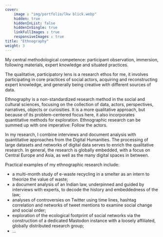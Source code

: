 ```yaml
---
cover:
    image : "img/portfolio/lkw blick.webp"
    hidden: true
    hiddenInList: false
    hiddenInSingle: true
    linkFullImages : true
    responsiveImages : true
title: "Ethnography"
weight: 3
---
```


My central methodological competence: participant observation, immersion, following materials, expert knowledge and situated practices.
<!--more-->
The qualitative, participatory lens is a research ethos for me, it involves participating in core practices of social actors, acquiring and reconstructing expert knowledge, and generally being creative with different sources of data.

Ethnography is a non-standardized research method in the social and cultural sciences, focusing on the collection of data, actors, perspectives, narratives, objects or curiosities. It is a more qualitative approach, but because of its problem-centered focus here, it also incorporates quantitative methods for exploration. Ethnographic research can be summed up with one imperative: Follow the actors. 

In my research, I combine interviews and document analysis with quantitative approaches from the Digital Humanities. The processing of large datasets and networks of digital data serves to enrich the qualitative research. In general, the research is globally embedded, with a focus on Central Europe and Asia, as well as the many digital spaces in between.

Practical examples of my ethnographic research include:
- a multi-month study of e-waste recycling in a smelter as an intern to theorize the value of waste;
- a document analysis of an Indian law, underpinned and guided by interviews with experts, to decode the history and embeddedness of the law;
- analyses of controversies on Twitter using time lines, hashtag correlation and networks of tweet mentions to examine social change and social order;
- exploration of the ecological footprint of social networks via the construction of a dedicated Mastodon instance with a loosely affiliated, globally distributed research group;
- ...

